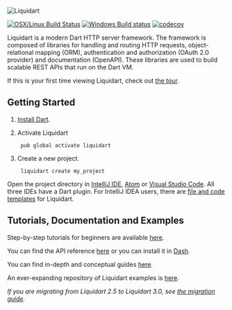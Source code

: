 ![Liquidart](https://github.com/aldrinsartfactory/liquidart/raw/main/resources/images/liquidart.png)

[![OSX/Linux Build Status](https://travis-ci.org/stablekernel/liquidart.svg?branch=master)](https://travis-ci.org/stablekernel/aqueduct) [![Windows Build status](https://ci.appveyor.com/api/projects/status/l2uy4r0yguhg4pis?svg=true)](https://ci.appveyor.com/project/joeconwaystk/aqueduct) [![codecov](https://codecov.io/gh/stablekernel/aqueduct/branch/master/graph/badge.svg)](https://codecov.io/gh/stablekernel/aqueduct)

Liquidart is a modern Dart HTTP server framework. The framework is composed of libraries for handling and routing HTTP requests, object-relational mapping (ORM), authentication and authorization (OAuth 2.0 provider) and documentation (OpenAPI). These libraries are used to build scalable REST APIs that run on the Dart VM.

If this is your first time viewing Liquidart, check out [the tour](https://aldrinsartfactory.github.io/liquidart/tour/).

## Getting Started

1. [Install Dart](https://www.dartlang.org/install).
2. Activate Liquidart

        pub global activate liquidart

3. Create a new project.

        liquidart create my_project

Open the project directory in [IntelliJ IDE](https://www.jetbrains.com/idea/download/), [Atom](https://atom.io) or [Visual Studio Code](https://code.visualstudio.com). All three IDEs have a Dart plugin. For IntelliJ IDEA users, there are [file and code templates](https://aldrinsartfactory.github.io/liquidart/intellij/) for Liquidart.

## Tutorials, Documentation and Examples

Step-by-step tutorials for beginners are available [here](https://aldrinsartfactory.github.io/liquidart/tut/getting-started).

You can find the API reference [here](https://www.dartdocs.org/documentation/liquidart/latest) or you can install it in [Dash](https://kapeli.com/docsets#dartdoc).

You can find in-depth and conceptual guides [here](https://aldrinsartfactory.github.io/liquidart/).

An ever-expanding repository of Liquidart examples is [here](https://github.com/stablekernel/aqueduct_examples).

*If you are migrating from Liquidart 2.5 to Liquidart 3.0, see [the migration guide](https://aldrinsartfactory.github.io/liquidart/migration/).*
